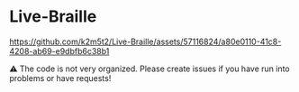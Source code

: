 # Live-Braille

https://github.com/k2m5t2/Live-Braille/assets/57116824/a80e0110-41c8-4208-ab69-e9dbfb6c38b1

⚠️ The code is not very organized. Please create issues if you have run into problems or have requests!
